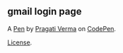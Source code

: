 gmail login page
----------------


A [Pen](https://codepen.io/pragativerma/pen/pGVrjP) by [Pragati Verma](https://codepen.io/pragativerma) on [CodePen](https://codepen.io).

[License](https://codepen.io/pragativerma/pen/pGVrjP/license).